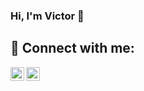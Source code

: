 ### Hi, I'm Victor 👋

<h2> 🤳 Connect with me:</h2>

[<img align="left" alt="victorvsanchez | LinkedIn" width="22px" src="https://cdn.jsdelivr.net/npm/simple-icons@v3/icons/linkedin.svg" />][linkedin]
[<img align="left" alt="victorwsanchez | Instagram" width="22px" src="https://cdn.jsdelivr.net/npm/simple-icons@v3/icons/instagram.svg" />][instagram]

[instagram]: https://www.instagram.com/victorwsanchez/
[linkedin]: https://linkedin.com/in/victorvsanchez

<!--
**victorvsanchez/victorvsanchez** is a ✨ _special_ ✨ repository because its `README.md` (this file) appears on your GitHub profile.

Here are some ideas to get you started:

- 🔭 I’m currently working on ...
- 🌱 I’m currently learning ...
- 👯 I’m looking to collaborate on ...
- 🤔 I’m looking for help with ...
- 💬 Ask me about ...
- 📫 How to reach me: ...
- 😄 Pronouns: ...
- ⚡ Fun fact: ...
-->

